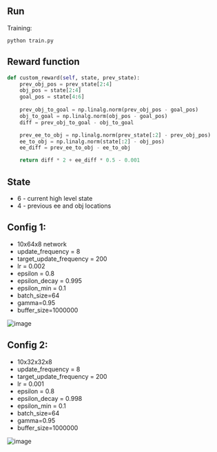 ## Run
Training:
```
python train.py
```

## Reward function
```py
def custom_reward(self, state, prev_state):
    prev_obj_pos = prev_state[2:4]
    obj_pos = state[2:4]
    goal_pos = state[4:6]
    
    prev_obj_to_goal = np.linalg.norm(prev_obj_pos - goal_pos)
    obj_to_goal = np.linalg.norm(obj_pos - goal_pos)
    diff = prev_obj_to_goal - obj_to_goal

    prev_ee_to_obj = np.linalg.norm(prev_state[:2] - prev_obj_pos)
    ee_to_obj = np.linalg.norm(state[:2] - obj_pos)
    ee_diff = prev_ee_to_obj - ee_to_obj

    return diff * 2 + ee_diff * 0.5 - 0.001
```

## State
* 6 - current high level state 
* 4 - previous ee and obj locations

## Config 1:
* 10x64x8 network
* update_frequency = 8
* target_update_frequency = 200
* lr = 0.002
* epsilon = 0.8
* epsilon_decay = 0.995
* epsilon_min = 0.1
* batch_size=64
* gamma=0.95
* buffer_size=1000000

![image](https://github.com/user-attachments/assets/b3b8a15b-be3a-4020-9e59-bf043755247b)


## Config 2: 
* 10x32x32x8
* update_frequency = 8
* target_update_frequency = 200
* lr = 0.001
* epsilon = 0.8
* epsilon_decay = 0.998
* epsilon_min = 0.1
* batch_size=64
* gamma=0.95
* buffer_size=1000000

![image](https://github.com/user-attachments/assets/c98c70e9-a7f0-4755-8193-3ac11ecc16da)
